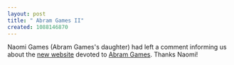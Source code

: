 ```yaml
--- 
layout: post
title: " Abram Games II"
created: 1088146870
---
```

Naomi Games (Abram Games's daughter) had left a comment informing us about the <a href="http://www.abramgames.com">new website</a> devoted to <a href="http://nimbupani.com/blog/abram-games.html">Abram Games</a>. Thanks Naomi!
